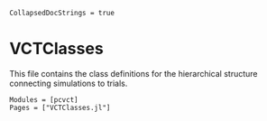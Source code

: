 ```@meta
CollapsedDocStrings = true
```

# VCTClasses

This file contains the class definitions for the hierarchical structure connecting simulations to trials.

```@autodocs
Modules = [pcvct]
Pages = ["VCTClasses.jl"]
```